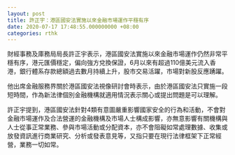 ```yaml
---
layout: post
title: 許正宇：港區國安法實施以來金融市場運作平穩有序
date: 2020-07-17 17:48:55.000000000 +08:00
categories: rthk
---
```


財經事務及庫務局局長許正宇表示，港區國安法實施以來金融市場運作仍然非常平穩有序，港元匯價穩定，偏向強方兌換保證，6月以來有超過110億美元流入香港，銀行體系存款總額過去數月持續上升，股市交易活躍，市場對新股反應踴躍。

他出席金融服務界關於港區國安法視像研討會時表示，由於港區國安法只實施一段短時間，作為新法律個別金融機構就適用情況表示關心或提出問題是可以理解。

許正宇提到，港區國安法針對4類有意圖嚴重影響國家安全的行為和活動，不會對金融市場運作及合法營運的金融機構及市場人士構成影響，亦無意影響有關機構與人士從事正常業務、參與市場活動或分配資本，亦不會阻礙如常處理數據、收集或放發資訊進行商業研究、分析或發表意見等，又指只要在現行法律框架下正常經營，業務一切如常。
